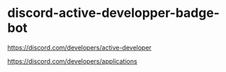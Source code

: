 # discord-active-developper-badge-bot

https://discord.com/developers/active-developer

https://discord.com/developers/applications

